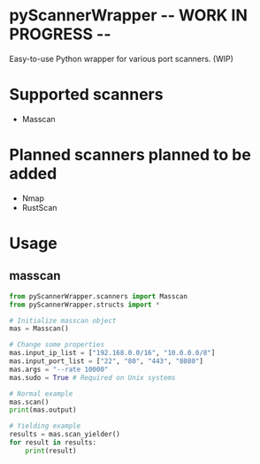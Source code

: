 # pyScannerWrapper -- WORK IN PROGRESS --
Easy-to-use Python wrapper for various port scanners. (WIP)

# Supported scanners
- Masscan

# Planned scanners planned to be added
- Nmap
- RustScan

# Usage
## masscan
```python
from pyScannerWrapper.scanners import Masscan
from pyScannerWrapper.structs import *

# Initialize masscan object
mas = Masscan()

# Change some properties
mas.input_ip_list = ["192.168.0.0/16", "10.0.0.0/8"]
mas.input_port_list = ["22", "80", "443", "8080"]
mas.args = "--rate 10000"
mas.sudo = True # Required on Unix systems

# Normal example
mas.scan()
print(mas.output)

# Yielding example
results = mas.scan_yielder()
for result in results:
    print(result)
```
